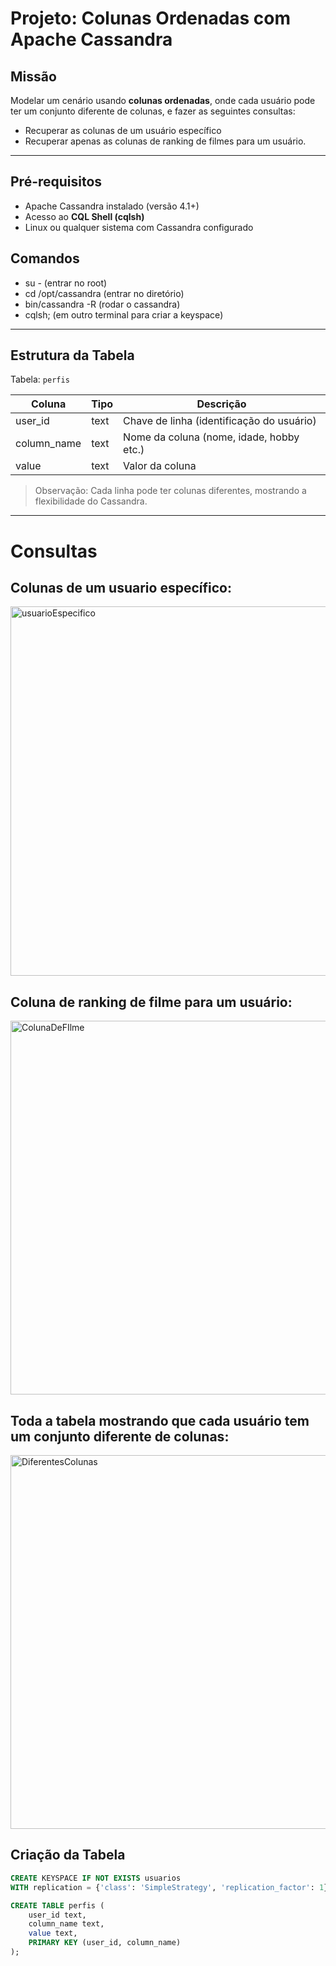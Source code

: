 # Projeto: Colunas Ordenadas com Apache Cassandra

## Missão
Modelar um cenário usando **colunas ordenadas**, onde cada usuário pode ter um conjunto diferente de colunas, e fazer as seguintes consultas:
- Recuperar as colunas de um usuário específico
- Recuperar apenas as colunas de ranking de filmes para um usuário.



---

## Pré-requisitos
- Apache Cassandra instalado (versão 4.1+)
- Acesso ao **CQL Shell (cqlsh)**
- Linux ou qualquer sistema com Cassandra configurado

## Comandos
- su - (entrar no root)
- cd /opt/cassandra (entrar no diretório)
- bin/cassandra -R (rodar o cassandra)
- cqlsh; (em outro terminal para criar a keyspace)

          



---

## Estrutura da Tabela

Tabela: `perfis`  

| Coluna       | Tipo  | Descrição                           |
|--------------|-------|------------------------------------|
| user_id      | text  | Chave de linha (identificação do usuário) |
| column_name  | text  | Nome da coluna (nome, idade, hobby etc.) |
| value        | text  | Valor da coluna                     |

> Observação: Cada linha pode ter colunas diferentes, mostrando a flexibilidade do Cassandra.

---

# Consultas 

## Colunas de um usuario específico:

<img width="705" height="591" alt="usuarioEspecifico" src="https://github.com/user-attachments/assets/3638f728-1080-4527-80ec-83453d4fa37c" />



## Coluna de ranking de filme para um usuário:

<img width="705" height="598" alt="ColunaDeFIlme" src="https://github.com/user-attachments/assets/1874fd2f-de97-43e7-86af-cb29c95061c5" />



## Toda a tabela mostrando que cada usuário tem um conjunto diferente de colunas:

<img width="705" height="598" alt="DiferentesColunas" src="https://github.com/user-attachments/assets/1bf0bf74-c256-4af6-953c-335857448b43" />

## Criação da Tabela

```sql
CREATE KEYSPACE IF NOT EXISTS usuarios
WITH replication = {'class': 'SimpleStrategy', 'replication_factor': 1};

CREATE TABLE perfis (
    user_id text,
    column_name text,
    value text,
    PRIMARY KEY (user_id, column_name)
);




